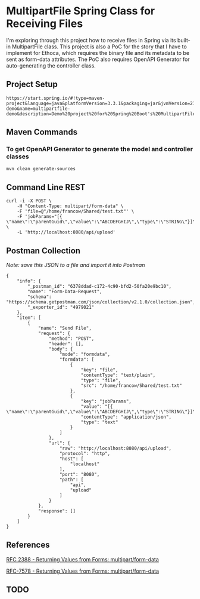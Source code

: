# MultipartFile Spring Class for Receiving Files
I'm exploring through this project how to receive files in Spring via its built-in MultipartFile class. This project is also a PoC for the story that I have to implement for Ethoca, which requires the binary file and its metadata to be sent as form-data attributes. The PoC also requires OpenAPI Generator for auto-generating the controller class.

## Project Setup
```
https://start.spring.io/#!type=maven-project&language=java&platformVersion=3.3.1&packaging=jar&jvmVersion=21&groupId=com.wilterson&artifactId=multipartfile-demo&name=multipartfile-demo&description=Demo%20project%20for%20Spring%20Boot's%20MultipartFile&packageName=com.wilterson&dependencies=web,devtools,devtools
```

## Maven Commands
### To get OpenAPI Generator to generate the model and controller classes
```
mvn clean generate-sources
```

## Command Line REST
```
curl -i -X POST \
    -H "Content-Type: multipart/form-data" \
    -F 'file=@"/home/francow/Shared/test.txt"' \
    -F 'jobParams="[{ \"name\":\"parentGuid\",\"value\":\"ABCDEFGHIJ\",\"type\":\"STRING\"}]";type=application/json' \
    -L 'http://localhost:8080/api/upload'
```

## Postman Collection
_*Note*: save this JSON to a file and import it into Postman_
```
{
	"info": {
		"_postman_id": "6378ddad-c172-4c90-bfd2-50fa20e9bc10",
		"name": "Form-Data-Request",
		"schema": "https://schema.getpostman.com/json/collection/v2.1.0/collection.json",
		"_exporter_id": "4979021"
	},
	"item": [
		{
			"name": "Send File",
			"request": {
				"method": "POST",
				"header": [],
				"body": {
					"mode": "formdata",
					"formdata": [
						{
							"key": "file",
							"contentType": "text/plain",
							"type": "file",
							"src": "/home/francow/Shared/test.txt"
						},
						{
							"key": "jobParams",
							"value": "[{ \"name\":\"parentGuid\",\"value\":\"ABCDEFGHIJ\",\"type\":\"STRING\"}]",
							"contentType": "application/json",
							"type": "text"
						}
					]
				},
				"url": {
					"raw": "http://localhost:8080/api/upload",
					"protocol": "http",
					"host": [
						"localhost"
					],
					"port": "8080",
					"path": [
						"api",
						"upload"
					]
				}
			},
			"response": []
		}
	]
}
```

## References
[RFC 2388 - Returning Values from Forms:  multipart/form-data](https://www.rfc-editor.org/rfc/rfc2388)

[RFC-7578 - Returning Values from Forms: multipart/form-data](https://www.rfc-editor.org/rfc/rfc7578)

## TODO
